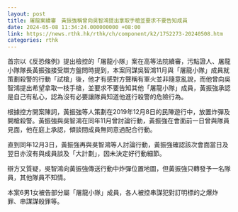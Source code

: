 ```yaml
---
layout: post
title: 屠龍案續審　黃振強稱曾向吳智鴻提出拿取手槍並要求不要告知成員
date: 2024-05-08 11:34:24.000000000 +08:00
link: https://news.rthk.hk/rthk/ch/component/k2/1752273-20240508.htm
categories: rthk
---
```


首宗以《反恐條例》提出檢控的「屠龍小隊」案在高等法院續審，污點證人、屠龍小隊隊長黃振強接受辯方盤問時提到，本案同謀吳智鴻11月與「屠龍小隊」成員就策劃殺警的行動「試槍」後，他才有感對方聲稱有軍火並非隨意亂說，而他曾向吳智鴻提出希望拿取一枝手槍，並要求不要告知其他「屠龍小隊」成員，黃振強承認是自己有私心，認為沒有必要讓隊員知道他進行殺警的危險行為。

根據控方開案陳詞，黃振強等人策劃在2019年12月8日的民陣遊行中，放置炸彈及開槍殺警。黃振強與吳智鴻在同年11月曾討論行動，黃振強在會面前一日曾與隊員見面，他在庭上承認，傾談間成員無同意過配合行動。

直到同年12月3日，黃振強再與吳智鴻等人討論行動，黃振強確認該次會面當日及翌日亦沒有與成員談及「大計劃」，因未決定好行動細節。

辯方又質疑，吳智鴻向黃振強傳送行動中炸彈位置地圖，但黃振強只轉發予一名隊員，其他隊員不知情。

本案6男1女被告部分屬「屠龍小隊」成員，各人被控串謀犯對訂明標的之爆炸罪、串謀謀殺罪等。
